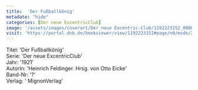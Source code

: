 ```yaml
---
title:  'Der Fußballkönig'
metadate: "hide"
categories: [Der neue ExcentricClub]
image: '/assets/images/coverart/Der neue Excentric-Club/1192223152_00000010.jpg'
visit: 'https://portal.dnb.de/bookviewer/view/1192223152#page/n0/mode/2up'
---
```

Titel: 'Der Fußballkönig' <br>
Serie: 'Der neue ExcentricClub' <br>
Jahr: '1921' <br>
AutorIn: 'Heinrich Feldinger. Hrsg. von Otto Eicke' <br>
Band-Nr: '?' <br>
Verlag: ' MignonVerlag'